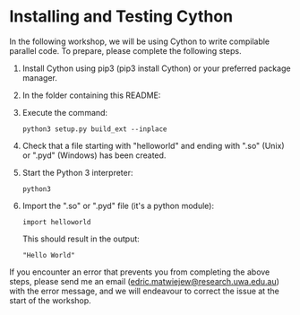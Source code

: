# Installing and Testing Cython #

In the following workshop, we will be using Cython to write compilable parallel code. To prepare, please complete the following steps.

1. Install Cython using pip3 (pip3 install Cython) or your preferred package manager.

2. In the folder containing this README:

3. Execute the command:

    ```
    python3 setup.py build_ext --inplace
    ```
		
4. Check that a file starting with "helloworld" and ending with ".so" (Unix) or ".pyd" (Windows) has been created.

5. Start the Python 3 interpreter:

    ```		
    python3
    ```

6. Import the ".so" or ".pyd" file (it's a python module):

    ```		
    import helloworld
    ```

    This should result in the output:

    ```
    "Hello World"
    ```

If you encounter an error that prevents you from completing the above steps, please send me an email (edric.matwiejew@research.uwa.edu.au) with the error message, and we will endeavour to correct the issue at the start of the workshop.